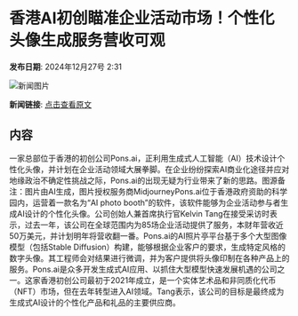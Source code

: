 # 香港AI初创瞄准企业活动市场！个性化头像生成服务营收可观

**发布日期**: 2024年12月27号 2:31

![新闻图片](https://pic.chinaz.com/picmap/202405231159142688_0.jpg)

**新闻链接**: [点击查看原文](https://www.aibase.com/zh/news/14303)

## 内容

一家总部位于香港的初创公司Pons.ai，正利用生成式人工智能（AI）技术设计个性化头像，并计划在企业活动领域大展拳脚。在企业纷纷探索AI商业化途径并应对地缘政治不确定性挑战之际，Pons.ai的出现无疑为行业带来了新的思路。图源备注：图片由AI生成，图片授权服务商MidjourneyPons.ai位于香港政府资助的科学园内，运营着一款名为“AI photo booth”的软件，该软件能够为企业活动参与者生成AI设计的个性化头像。公司创始人兼首席执行官Kelvin Tang在接受采访时表示，过去一年，该公司在全球范围内为85场企业活动提供了服务，本财年营收近50万美元，并计划明年将营收翻一番。Pons.ai的AI照片亭平台基于多个大型图像模型（包括Stable Diffusion）构建，能够根据企业客户的要求，生成特定风格的数字头像。其工程师会对结果进行微调，并为客户提供将头像印制在各种产品上的服务。Pons.ai是众多开发生成式AI应用、以抓住大型模型快速发展机遇的公司之一。这家香港初创公司最初于2021年成立，是一个实体艺术品和非同质化代币（NFT）市场，但在去年转型进入AI领域。Tang表示，该公司的目标是最终成为生成式AI设计的个性化产品和礼品的主要供应商。
